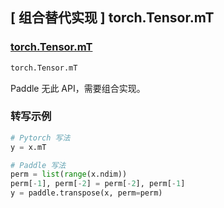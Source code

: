 ## [ 组合替代实现 ] torch.Tensor.mT

### [torch.Tensor.mT](https://pytorch.org/docs/stable/tensors.html?#torch.Tensor.mT)

```python
torch.Tensor.mT
```

Paddle 无此 API，需要组合实现。

### 转写示例

```python
# Pytorch 写法
y = x.mT

# Paddle 写法
perm = list(range(x.ndim))
perm[-1], perm[-2] = perm[-2], perm[-1]
y = paddle.transpose(x, perm=perm)
```
